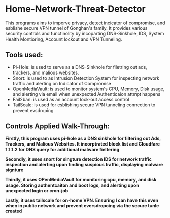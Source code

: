 # Home-Network-Threat-Detector

<p>This programs aims to imporve privacy, detect incicator of compromise, and esblishe secure VPN tunnel of Gonghan's family. It provides various security controls and functinolity by incoparting DNS-Sinkhole, IDS, System Health Montioring, Account lockout and VPN Tunneling. 

## Tools used:
- Pi-Hole: is used to serve as a DNS-Sinkhole for filetring out ads, trackers, and malious websites. 
- Snort: is used to as Intrusion Detection System for inspecting network traffic and alerting on Indicator of Compromise
- OpenMediaVault: is used to monitor system's CPU, Memory, Disk usage, and alerting via email when unexpected Authenticaion attmpt happens
- Fail2ban: is used as an account lock-out access control
- TailScale: is used for esblishing secure VPN tunneling connection to prevent evsdroping


## Controls Applied Walk-Through:

**Firstly, this program uses pi-hole as a DNS sinkhole for filtering out Ads, Trackers, and Malious Websites. It incorptrated block list and Cloudfare 1.1.1.2 for DNS query for additional malware fieltering**

**Secondly, it uses snort for singture detection IDS for network traffic inspection and alerting upon finding suspious traffic, displaying malware signture**

**Thirdly, it uses OPenMediaVault for monitoring cpu, memory, and disk usage. Storing authentcaiton and boot logs, and alerting upon unexpected login or cron-job**

**Lastly, it uses tailscale for on-home VPN. Ensuring I can have this even when in public network and prevent eversdropoing via the secure tunle created**





